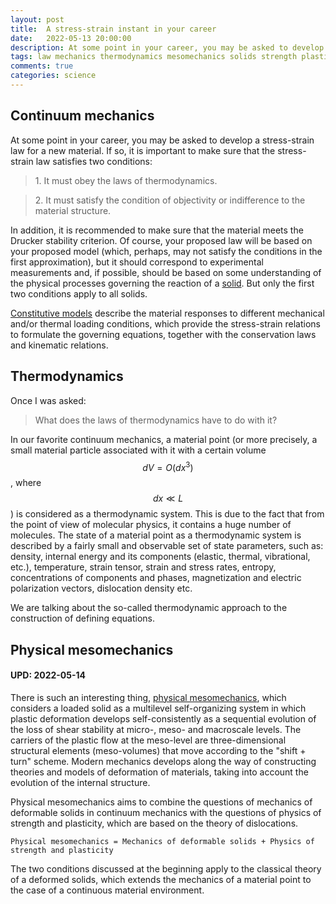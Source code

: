 ```yaml
---
layout: post
title:  A stress-strain instant in your career
date:   2022-05-13 20:00:00
description: At some point in your career, you may be asked to develop a stress-strain law for a new material. If so, it is important to make sure that the stress-strain law satisfies two conditions.
tags: law mechanics thermodynamics mesomechanics solids strength plasticity
comments: true
categories: science
---
```


## Continuum mechanics
At some point in your career, you may be asked to develop a stress-strain law for a new material. If so, it is important to make sure that the stress-strain law satisfies two conditions:

<blockquote>
1. It must obey the laws of thermodynamics.
</blockquote>
<blockquote>
2. It must satisfy the condition of objectivity or indifference to the material structure.
</blockquote>

In addition, it is recommended to make sure that the material meets the Drucker stability criterion. Of course, your proposed law will be based on your proposed model (which, perhaps, may not satisfy the conditions in the first approximation), but it should correspond to experimental measurements and, if possible, should be based on some understanding of the physical processes governing the reaction of a [solid](https://en.wikipedia.org/wiki/Solid_mechanics). But only the first two conditions apply to all solids.

[Constitutive models](https://en.wikipedia.org/wiki/Constitutive_equation) describe the material responses to different mechanical and/or thermal loading conditions, which provide the stress-strain relations to formulate the governing equations, together with the conservation laws and kinematic relations.

## Thermodynamics
Once I was asked: 

<blockquote>
What does the laws of thermodynamics have to do with it?
</blockquote>

In our favorite continuum mechanics, a material point (or more precisely, a small material particle associated with it with a certain volume $$ dV = O(dx^{3}) $$, where $$ dx \ll L $$) is considered as a thermodynamic system. This is due to the fact that from the point of view of molecular physics, it contains a huge number of molecules. The state of a material point as a thermodynamic system is described by a fairly small and observable set of state parameters, such as: density, internal energy and its components (elastic, thermal, vibrational, etc.), temperature, strain tensor, strain and stress rates, entropy, concentrations of components and phases, magnetization and electric polarization vectors, dislocation density etc.

We are talking about the so-called thermodynamic approach to the construction of defining equations.

## Physical mesomechanics
#### UPD: 2022-05-14
There is such an interesting thing, [physical mesomechanics](https://www.springer.com/journal/40334), which considers a loaded solid as a multilevel self-organizing system in which plastic deformation develops self-consistently as a sequential evolution of the loss of shear stability at micro-, meso- and macroscale levels. The carriers of the plastic flow at the meso-level are three-dimensional structural elements (meso-volumes) that move according to the "shift + turn" scheme. Modern mechanics develops along the way of constructing theories and models of deformation of materials, taking into account the evolution of the internal structure.

Physical mesomechanics aims to combine the questions of mechanics of deformable solids in continuum mechanics with the questions of physics of strength and plasticity, which are based on the theory of dislocations.

```
Physical mesomechanics = Mechanics of deformable solids + Physics of strength and plasticity
```

The two conditions discussed at the beginning apply to the classical theory of a deformed solids, which extends the mechanics of a material point to the case of a continuous material environment.